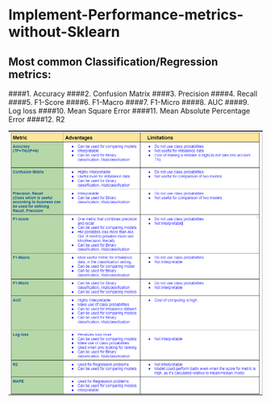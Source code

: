# Implement-Performance-metrics-without-Sklearn
## Most common Classification/Regression metrics:

####1.  Accuracy
####2.  Confusion Matrix
####3.  Precision
####4.  Recall
####5.  F1-Score
####6.  F1-Macro
####7.  F1-Micro
####8.  AUC
####9.  Log loss
####10. Mean Square Error
####11. Mean Absolute Percentage Error
####12. R2

![](Metric_Comparison.png)

